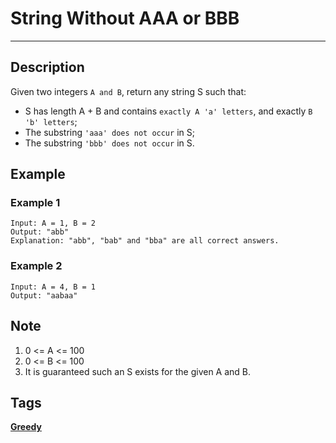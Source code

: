 # String Without AAA or BBB
-----
## Description
Given two integers `A and B`, return any string S such that:

* S has length A + B and contains `exactly A 'a' letters`, and exactly `B 'b' letters`;
* The substring `'aaa' does not occur` in S;
* The substring `'bbb' does not occur` in S.


## Example
### Example 1
```
Input: A = 1, B = 2
Output: "abb"
Explanation: "abb", "bab" and "bba" are all correct answers.
```

### Example 2
```
Input: A = 4, B = 1
Output: "aabaa"
```

## Note
1. 0 <= A <= 100
2. 0 <= B <= 100
3. It is guaranteed such an S exists for the given A and B.

## Tags
**[Greedy](https://leetcode.com/tag/greedy)**
